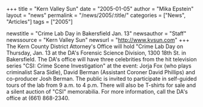 +++
title = "Kern Valley Sun"
date = "2005-01-05"
author = "Mika Epstein"
layout = "news"
permalink = "/news/2005/:title/"
categories = ["News", "Articles"]
tags = ["2005"]

newstitle = "Crime Lab Day in Bakersfield Jan. 13"
newsauthor = "Staff"
newssource = "Kern Valley Sun"
newsurl = "http://www.kvsun.com"
+++
The Kern County District Attorney's Office will hold "Crime Lab Day on Thursday, Jan. 13 at the DA's Forensic Science Division, 1300 18th St. in Bakersfield. The DA's office will have three celebrities from the hit television series "CSI: Crime Scene Investigation" at the event: Jorja Fox (who plays criminalist Sara Sidle), David Berman (Assistant Coroner David Phillips) and co-producer Josh Berman. The public is invited to participate in self-guided tours of the lab from 9 a.m. to 4 p.m. There will also be T-shirts for sale and a silent auction of "CSI" memorabilia. For more information, call the DA's office at (661) 868-2340.

